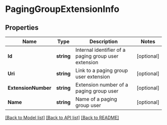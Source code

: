 # PagingGroupExtensionInfo

## Properties

Name | Type | Description | Notes
------------ | ------------- | ------------- | -------------
**Id** | **string** | Internal identifier of a paging group user extension | [optional] 
**Uri** | **string** | Link to a paging group user extension | [optional] 
**ExtensionNumber** | **string** | Extension number of a paging group user | [optional] 
**Name** | **string** | Name of a paging group user | [optional] 

[[Back to Model list]](../README.md#documentation-for-models) [[Back to API list]](../README.md#documentation-for-api-endpoints) [[Back to README]](../README.md)


